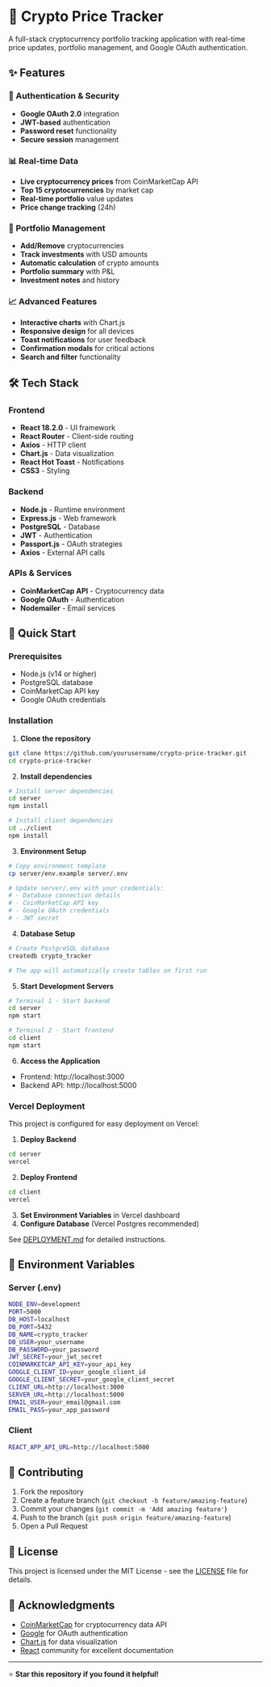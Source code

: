 # 🚀 Crypto Price Tracker

A full-stack cryptocurrency portfolio tracking application with real-time price updates, portfolio management, and Google OAuth authentication.

## ✨ Features

### 🔐 Authentication & Security
- **Google OAuth 2.0** integration
- **JWT-based** authentication
- **Password reset** functionality
- **Secure session** management

### 📊 Real-time Data
- **Live cryptocurrency prices** from CoinMarketCap API
- **Top 15 cryptocurrencies** by market cap
- **Real-time portfolio** value updates
- **Price change tracking** (24h)

### 💼 Portfolio Management
- **Add/Remove** cryptocurrencies
- **Track investments** with USD amounts
- **Automatic calculation** of crypto amounts
- **Portfolio summary** with P&L
- **Investment notes** and history

### 📈 Advanced Features
- **Interactive charts** with Chart.js
- **Responsive design** for all devices
- **Toast notifications** for user feedback
- **Confirmation modals** for critical actions
- **Search and filter** functionality

## 🛠️ Tech Stack

### Frontend
- **React 18.2.0** - UI framework
- **React Router** - Client-side routing
- **Axios** - HTTP client
- **Chart.js** - Data visualization
- **React Hot Toast** - Notifications
- **CSS3** - Styling

### Backend
- **Node.js** - Runtime environment
- **Express.js** - Web framework
- **PostgreSQL** - Database
- **JWT** - Authentication
- **Passport.js** - OAuth strategies
- **Axios** - External API calls

### APIs & Services
- **CoinMarketCap API** - Cryptocurrency data
- **Google OAuth** - Authentication
- **Nodemailer** - Email services

## 🚀 Quick Start

### Prerequisites
- Node.js (v14 or higher)
- PostgreSQL database
- CoinMarketCap API key
- Google OAuth credentials

### Installation

1. **Clone the repository**
```bash
git clone https://github.com/yourusername/crypto-price-tracker.git
cd crypto-price-tracker
```

2. **Install dependencies**
```bash
# Install server dependencies
cd server
npm install

# Install client dependencies
cd ../client
npm install
```

3. **Environment Setup**
```bash
# Copy environment template
cp server/env.example server/.env

# Update server/.env with your credentials:
# - Database connection details
# - CoinMarketCap API key
# - Google OAuth credentials
# - JWT secret
```

4. **Database Setup**
```bash
# Create PostgreSQL database
createdb crypto_tracker

# The app will automatically create tables on first run
```

5. **Start Development Servers**
```bash
# Terminal 1 - Start backend
cd server
npm start

# Terminal 2 - Start frontend
cd client
npm start
```

6. **Access the Application**
- Frontend: http://localhost:3000
- Backend API: http://localhost:5000



### Vercel Deployment
This project is configured for easy deployment on Vercel:

1. **Deploy Backend**
```bash
cd server
vercel
```

2. **Deploy Frontend**
```bash
cd client
vercel
```

3. **Set Environment Variables** in Vercel dashboard
4. **Configure Database** (Vercel Postgres recommended)

See [DEPLOYMENT.md](DEPLOYMENT.md) for detailed instructions.

## 🔑 Environment Variables

### Server (.env)
```bash
NODE_ENV=development
PORT=5000
DB_HOST=localhost
DB_PORT=5432
DB_NAME=crypto_tracker
DB_USER=your_username
DB_PASSWORD=your_password
JWT_SECRET=your_jwt_secret
COINMARKETCAP_API_KEY=your_api_key
GOOGLE_CLIENT_ID=your_google_client_id
GOOGLE_CLIENT_SECRET=your_google_client_secret
CLIENT_URL=http://localhost:3000
SERVER_URL=http://localhost:5000
EMAIL_USER=your_email@gmail.com
EMAIL_PASS=your_app_password
```

### Client
```bash
REACT_APP_API_URL=http://localhost:5000
```

## 🤝 Contributing

1. Fork the repository
2. Create a feature branch (`git checkout -b feature/amazing-feature`)
3. Commit your changes (`git commit -m 'Add amazing feature'`)
4. Push to the branch (`git push origin feature/amazing-feature`)
5. Open a Pull Request

## 📝 License

This project is licensed under the MIT License - see the [LICENSE](LICENSE) file for details.


## 🙏 Acknowledgments

- [CoinMarketCap](https://coinmarketcap.com/) for cryptocurrency data API
- [Google](https://developers.google.com/identity) for OAuth authentication
- [Chart.js](https://www.chartjs.org/) for data visualization
- [React](https://reactjs.org/) community for excellent documentation

---

⭐ **Star this repository if you found it helpful!**
